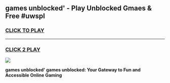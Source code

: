 
## games unblocked' - Play Unblocked Gmaes & Free #uwspl
<h3>
<a href="https://premium.freeplayer.one?title=games_unblocked'&ref=01M">CLICK TO PLAY</a></h3>
<hr>

<h3>
<a href="https://premium.freeplayer.one?title=games_unblocked'&ref=01M">CLICK 2 PLAY</a>
  
</h3>

<a href="https://premium.freeplayer.one?title=games_unblocked'&ref=01M"><img src="https://clearcache.store/games.png"></a>


**games unblocked' games unblocked: Your Gateway to Fun and Accessible Online Gaming**
